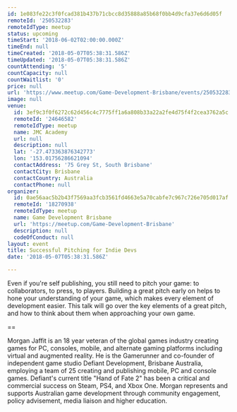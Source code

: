 ```yaml
---
id: 1e083fe22c3f0fcad381b437b71cbcc8d35888a85b68f0bb4d9cfa37e6d6d05f
remoteId: '250532283'
remoteIdType: meetup
status: upcoming
timeStart: '2018-06-02T02:00:00.000Z'
timeEnd: null
timeCreated: '2018-05-07T05:38:31.586Z'
timeUpdated: '2018-05-07T05:38:31.586Z'
countAttending: '5'
countCapacity: null
countWaitlist: '0'
price: null
url: 'https://www.meetup.com/Game-Development-Brisbane/events/250532283/'
image: null
venue:
  id: 3ef9c3f0f6272c62d456c4c7775ff1a6a808b33a22a2fe4d75f4f2cea3762a5c
  remoteId: '24646582'
  remoteIdType: meetup
  name: JMC Academy
  url: null
  description: null
  lat: '-27.473363876342773'
  lon: '153.01756286621094'
  contactAddress: '75 Grey St, South Brisbane'
  contactCity: Brisbane
  contactCountry: Australia
  contactPhone: null
organizer:
  id: 0ae56aac5b2b43f7569aa3fcb3561fd4663e5a70cabfe7c967c726e705d017af
  remoteId: '18270938'
  remoteIdType: meetup
  name: Game Development Brisbane
  url: 'https://meetup.com/Game-Development-Brisbane'
  description: null
  codeOfConduct: null
layout: event
title: Successful Pitching for Indie Devs
date: '2018-05-07T05:38:31.586Z'

---
```

<p>Even if you're self publishing, you still need to pitch your game: to collaborators, to press, to players. Building a great pitch early on helps to hone your understanding of your game, which makes every element of development easier. This talk will go over the key elements of a great pitch, and how to think about them when approaching your own game.</p> <p>==</p> <p>Morgan Jaffit is an 18 year veteran of the global games industry creating games for PC, consoles, mobile, and alternate gaming platforms including virtual and augmented reality. He is the Gamerunner and co-founder of independent game studio Defiant Development, Brisbane Australia, employing a team of 25 creating and publishing mobile, PC and console games. Defiant's current title "Hand of Fate 2" has been a critical and commercial success on Steam, PS4, and Xbox One. Morgan represents and supports Australian game development through community engagement, policy advisement, media liaison and higher education.</p>
